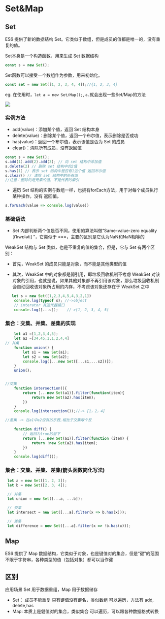 # Set&Map

## Set
ES6 提供了新的数据结构 Set。它类似于数组，但是成员的值都是唯一的，没有重复的值。

Set本身是一个构造函数，用来生成 Set 数据结构
```js
const s = new Set();
```

Set函数可以接受一个数组作为参数，用来初始化。
```js
const set = new Set([1, 2, 3, 4, 4]);//{1, 2, 3, 4}
```

eg. 在使用时，`let a = new Set/Map();`, `a.`就会出现一些Set/Map的方法

![](https://hcx-blog-images.oss-cn-chengdu.aliyuncs.com/images/20220325161633.png)

### 实例方法
- add(value)：添加某个值，返回 Set 结构本身
- delete(value)：删除某个值，返回一个布尔值，表示删除是否成功
- has(value)：返回一个布尔值，表示该值是否为 Set 的成员
- clear()：清除所有成员，没有返回值
```js
const s = new Set();
s.add(1).add(2).add(3); // 向 set 结构中添加值
s.delete(2) // 删除 set 结构中的2值
s.has(1) // 表示 set 结构中是否有1这个值 返回布尔值
s.clear() // 清除 set 结构中的所有值
//注意：删除的是元素的值，不是代表的索引
```

- 遍历
Set 结构的实例与数组一样，也拥有forEach方法，用于对每个成员执行某种操作，没有
返回值。
```js
s.forEach(value => console.log(value))
```

### 基础语法

- Set 内部判断两个值是否不同，使用的算法叫做“Same-value-zero equality [iˈkwɒləti] ”，它类似于 ===，主要的区别是它认为NaN和NaN相等的

WeakSet 结构与 Set 类似，也是不重复的值的集合，但是，它与 Set 有两个区别：

- 首先，WeakSet 的成员只能是对象，而不能是其他类型的值

- 其次，WeakSet 中的对象都是弱引用，即垃圾回收机制不考虑 WeakSet 对该对象的引用，也就是说，如果其他对象都不再引用该对象，那么垃圾回收机制会自动回收该对象所占用的内存，不考虑该对象还存在于 WeakSet 之中

```js
   let s = new Set([1,2,3,4,5,4,3,2,1])
    console.log(typeof s); //->object
    // interator 有迭代器接口
    console.log([...s]);    //->[1, 2, 3, 4, 5]
```



### 集合：交集、并集、差集的实现
```js
    let a1 =[1,2,3,4,5];
    let a2 =[34,45,1,1,2,4,4]
// 并集
    function union() {
        let s1 = new Set(a1);
        let s2 = new Set(a2);
        console.log([...new Set([...s1,...s2])]);
    }
    union();


//交集
    function intersection(){
        return [...new Set(a1)].filter(function(item){
            return new Set(a2).has(item);
        })
    }
    console.log(intersection());//-> [1，2，4]

//差集 -> 在a1中a2没有的东西,相比于交集取个反
    
    function diff() {
        // 返回为true的留下
        return [...new Set(a1)].filter(function (item) {
            return !new Set(a2).has(item);
        })
    }
    console.log(diff());  
```


### 集合：交集、并集、差集(箭头函数简化写法)
```js
 let a = new Set([1, 2, 3]);
 let b = new Set([2, 3, 4]);

 // 并集
 let union = new Set([...a, ...b]);

 // 交集
 let intersect = new Set([...a].filter(x => b.has(x)));

 // 差集
 let difference = new Set([...a].filter(x => !b.has(x)));
```


## Map
ES6 提供了 Map 数据结构，它类似于对象，也是键值对的集合，但是“键”的范围不限于字符串，各种类型的值（包括对象）都可以当作键

## 区别
应用场景 Set 用于数据重组，Map 用于数据储存 
- Set： 成员不能重复 只有键值没有键名，类似数组 可以遍历，方法有 add, delete,has 
- Map: 本质上是健值对的集合，类似集合 可以遍历，可以跟各种数据格式转换

